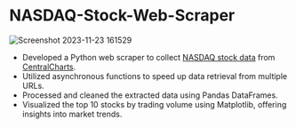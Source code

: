 # NASDAQ-Stock-Web-Scraper

![Screenshot 2023-11-23 161529](https://github.com/CodeWithCharan/NASDAQ-Stock-Web-Scraper/assets/106027109/92bc7360-51b2-4c1a-86b7-0b038de95faf)

- Developed a Python web scraper to collect [NASDAQ stock data](https://www.centralcharts.com/en/price-list-ranking/ALL/asc/ts_19-us-nasdaq-stocks--qc_1-alphabetical-order?p=1) from [CentralCharts](https://www.centralcharts.com/en/).
- Utilized asynchronous functions to speed up data retrieval from multiple URLs.
- Processed and cleaned the extracted data using Pandas DataFrames.
- Visualized the top 10 stocks by trading volume using Matplotlib, offering insights into market trends.
